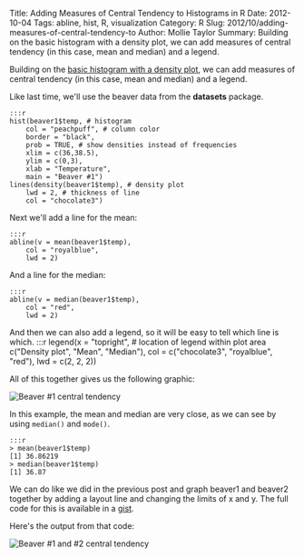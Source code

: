 Title: Adding Measures of Central Tendency to Histograms in R
Date: 2012-10-04
Tags: abline, hist, R, visualization
Category: R
Slug: 2012/10/adding-measures-of-central-tendency-to
Author: Mollie Taylor
Summary: Building on the basic histogram with a density plot, we can add measures of central tendency (in this case, mean and median) and a legend.

Building on the [basic histogram with a density plot]({filename}r-histogram-density.md), we can add measures of central tendency (in this case, mean and median) and a legend.

Like last time, we'll use the beaver data from the **datasets** package.

	:::r
	hist(beaver1$temp, # histogram
		col = "peachpuff", # column color
		border = "black", 
		prob = TRUE, # show densities instead of frequencies
		xlim = c(36,38.5),
		ylim = c(0,3),
		xlab = "Temperature",
		main = "Beaver #1")
	lines(density(beaver1$temp), # density plot
		lwd = 2, # thickness of line
		col = "chocolate3")

Next we'll add a line for the mean: 

	:::r
	abline(v = mean(beaver1$temp),
		col = "royalblue",
		lwd = 2)

And a line for the median: 

	:::r
	abline(v = median(beaver1$temp),
		col = "red",
		lwd = 2)

And then we can also add a legend, so it will be easy to tell which line is which. 
	:::r
	legend(x = "topright", # location of legend within plot area
		c("Density plot", "Mean", "Median"),
		col = c("chocolate3", "royalblue", "red"),
		lwd = c(2, 2, 2))

All of this together gives us the following graphic:

![Beaver #1 central tendency]({filename}images/r-histogram-tendency-1.png)

In this example, the mean and median are very close, as we can see by using ```median()``` and ```mode()```.

	:::r
	> mean(beaver1$temp)
	[1] 36.86219
	> median(beaver1$temp)
	[1] 36.87

We can do like we did in the previous post and graph beaver1 and beaver2 together by adding a layout line and changing the limits of x and y. The full code for this is available in a [gist](https://gist.github.com/3768715#file_histdens2.r).

Here's the output from that code: 

![Beaver #1 and #2 central tendency]({filename}images/r-histogram-tendency-2.png)

